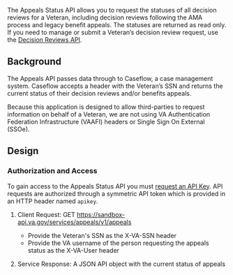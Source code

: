 The Appeals Status API allows you to request the statuses of all decision reviews for a Veteran, including decision reviews following the AMA process and legacy benefit appeals. The statuses are returned as read only. If you need to manage or submit a Veteran’s decision review request, use the [Decision Reviews API](/explore/appeals/docs/decision_reviews?version=current).

## Background

The Appeals API passes data through to Caseflow, a case management system. Caseflow accepts a header with the Veteran’s SSN and returns the current status of their decision reviews and/or benefits appeals.

Because this application is designed to allow third-parties to request information on behalf of a Veteran, we are not using VA Authentication Federation Infrastructure (VAAFI) headers or Single Sign On External (SSOe).


## Design

### Authorization and Access

To gain access to the Appeals Status API you must [request an API Key](/apply). API requests are authorized through a symmetric API token which is provided in an HTTP header named `apikey`.

1. Client Request: GET https://sandbox-api.va.gov/services/appeals/v1/appeals
    * Provide the Veteran's SSN as the X-VA-SSN header
    * Provide the VA username of the person requesting the appeals status as the X-VA-User header

2. Service Response: A JSON API object with the current status of appeals
